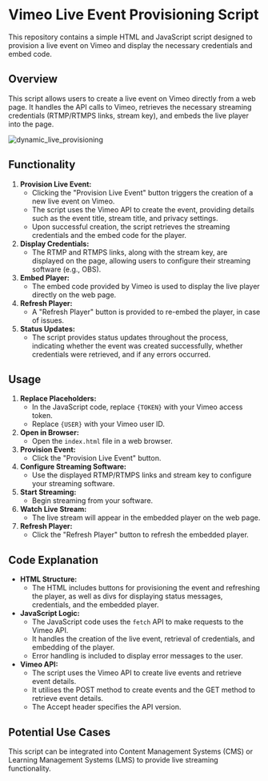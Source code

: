# Vimeo Live Event Provisioning Script

This repository contains a simple HTML and JavaScript script designed to provision a live event on Vimeo and display the necessary credentials and embed code.

## Overview

This script allows users to create a live event on Vimeo directly from a web page. It handles the API calls to Vimeo, retrieves the necessary streaming credentials (RTMP/RTMPS links, stream key), and embeds the live player into the page.

![dynamic_live_provisioning](https://github.com/user-attachments/assets/ba443121-576b-4832-b298-4b2a9e5449a0)


## Functionality

1.  **Provision Live Event:**
    * Clicking the "Provision Live Event" button triggers the creation of a new live event on Vimeo.
    * The script uses the Vimeo API to create the event, providing details such as the event title, stream title, and privacy settings.
    * Upon successful creation, the script retrieves the streaming credentials and the embed code for the player.
2.  **Display Credentials:**
    * The RTMP and RTMPS links, along with the stream key, are displayed on the page, allowing users to configure their streaming software (e.g., OBS).
3.  **Embed Player:**
    * The embed code provided by Vimeo is used to display the live player directly on the web page.
4.  **Refresh Player:**
    * A "Refresh Player" button is provided to re-embed the player, in case of issues.
5.  **Status Updates:**
    * The script provides status updates throughout the process, indicating whether the event was created successfully, whether credentials were retrieved, and if any errors occurred.

## Usage

1.  **Replace Placeholders:**
    * In the JavaScript code, replace `{TOKEN}` with your Vimeo access token.
    * Replace `{USER}` with your Vimeo user ID.
2.  **Open in Browser:**
    * Open the `index.html` file in a web browser.
3.  **Provision Event:**
    * Click the "Provision Live Event" button.
4.  **Configure Streaming Software:**
    * Use the displayed RTMP/RTMPS links and stream key to configure your streaming software.
5.  **Start Streaming:**
    * Begin streaming from your software.
6.  **Watch Live Stream:**
    * The live stream will appear in the embedded player on the web page.
7. **Refresh Player:**
    * Click the "Refresh Player" button to refresh the embedded player.

## Code Explanation

* **HTML Structure:**
    * The HTML includes buttons for provisioning the event and refreshing the player, as well as divs for displaying status messages, credentials, and the embedded player.
* **JavaScript Logic:**
    * The JavaScript code uses the `fetch` API to make requests to the Vimeo API.
    * It handles the creation of the live event, retrieval of credentials, and embedding of the player.
    * Error handling is included to display error messages to the user.
* **Vimeo API:**
    * The script uses the Vimeo API to create live events and retrieve event details.
    * It utilises the POST method to create events and the GET method to retrieve event details.
    * The Accept header specifies the API version.

## Potential Use Cases

This script can be integrated into Content Management Systems (CMS) or Learning Management Systems (LMS) to provide live streaming functionality.
